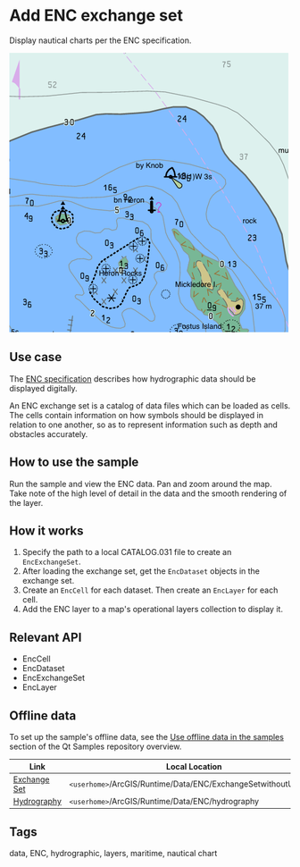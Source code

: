 # Add ENC exchange set

Display nautical charts per the ENC specification.

![](screenshot.png)

## Use case

The [ENC specification](https://docs.iho.int/iho_pubs/standard/S-57Ed3.1/20ApB1.pdf) describes how hydrographic data should be displayed digitally.

An ENC exchange set is a catalog of data files which can be loaded as cells. The cells contain information on how symbols should be displayed in relation to one another, so as to represent information such as depth and obstacles accurately.

## How to use the sample

Run the sample and view the ENC data. Pan and zoom around the map. Take note of the high level of detail in the data and the smooth rendering of the layer.

## How it works

1. Specify the path to a local CATALOG.031 file to create an `EncExchangeSet`.
2. After loading the exchange set, get the `EncDataset` objects in the exchange set.
3. Create an `EncCell` for each dataset. Then create an `EncLayer` for each cell.
4. Add the ENC layer to a map's operational layers collection to display it.

## Relevant API

* EncCell
* EncDataset
* EncExchangeSet
* EncLayer

## Offline data

To set up the sample's offline data, see the [Use offline data in the samples](https://github.com/Esri/arcgis-runtime-samples-qt#use-offline-data-in-the-samples) section of the Qt Samples repository overview.

Link | Local Location
---------|-------|
|[Exchange Set](https://www.arcgis.com/home/item.html?id=9d2987a825c646468b3ce7512fb76e2d)| `<userhome>`/ArcGIS/Runtime/Data/ENC/ExchangeSetwithoutUpdates |
|[Hydrography](https://www.arcgis.com/home/item.html?id=af74ccbb69c846ef97085e4bebd3e76a)| `<userhome>`/ArcGIS/Runtime/Data/ENC/hydrography |

## Tags

data, ENC, hydrographic, layers, maritime, nautical chart

